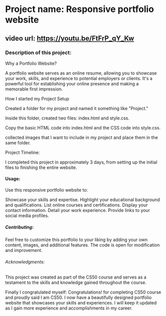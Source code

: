 
# Project name: Responsive portfolio website

## video url: https://youtu.be/FtFrP_qY_Kw

### Description of this project:

Why a Portfolio Website?

A portfolio website serves as an online resume, allowing you to showcase your work, skills, and experience to potential employers or clients. It's a powerful tool for establishing your online presence and making a memorable first impression.

How I started my Project Setup


Created a folder for my project and named it something like "Project."

Inside this folder, created two files: index.html and style.css.

Copy the basic HTML code into index.html and the CSS code into style.css.

collected images that I want to include in my project and place them in the same folder.

Project Timeline:

I completed this project in approximately 3 days, from setting up the initial files to finishing the entire website.

#### Usage:

Use this responsive portfolio website to:

Showcase your skills and expertise.
Highlight your educational background and qualifications.
List online courses and certifications.
Display your contact information.
Detail your work experience.
Provide links to your social media profiles.

##### Contributing:

Feel free to customize this portfolio to your liking by adding your own content, images, and additional features. The code is open for modification and improvement.


###### Acknowledgments:

This project was created as part of the CS50 course and serves as a testament to the skills and knowledge gained throughout the course.


Finally I congratulated myself: Congratulations! for completing CS50 course and proudly said I am CS50. I now have a beautifully designed portfolio website that showcases your skills and experiences. I will keep it updated as I gain more experience and accomplishments in my career.